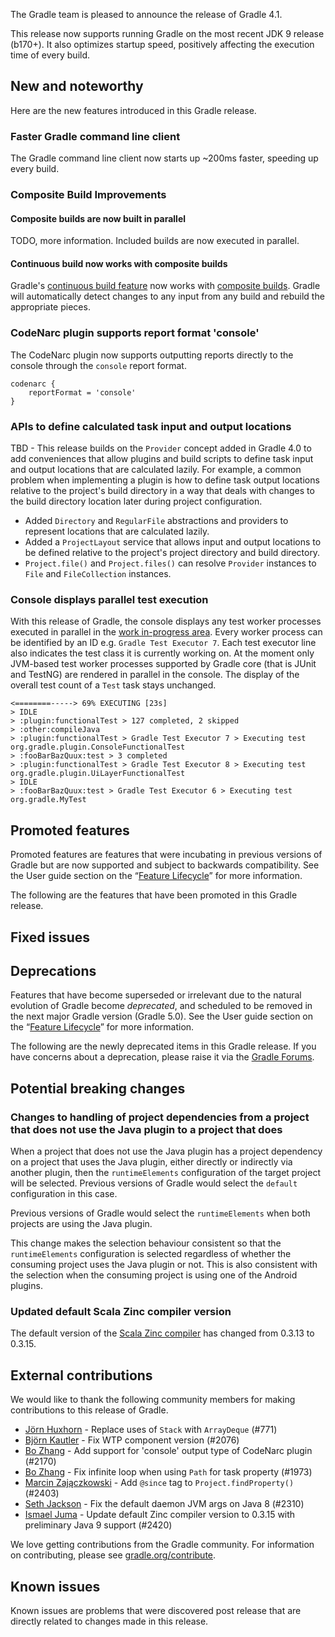 The Gradle team is pleased to announce the release of Gradle 4.1.

This release now supports running Gradle on the most recent JDK 9 release (b170+). It also optimizes startup speed, positively affecting the execution time of every build.

## New and noteworthy

Here are the new features introduced in this Gradle release.

<!--
IMPORTANT: if this is a patch release, ensure that a prominent link is included in the foreword to all releases of the same minor stream.
Add-->


### Faster Gradle command line client

The Gradle command line client now starts up ~200ms faster, speeding up every build.

### Composite Build Improvements

#### Composite builds are now built in parallel

TODO, more information. Included builds are now executed in parallel. 

#### Continuous build now works with composite builds

Gradle's [continuous build feature](userguide/continuous_build.html) now works with [composite builds](userguide/composite_builds.html). Gradle will automatically detect changes to any input from any build and rebuild the appropriate pieces.

### CodeNarc plugin supports report format 'console'

The CodeNarc plugin now supports outputting reports directly to the console through the `console` report format.
```
codenarc {
    reportFormat = 'console'
}
```

### APIs to define calculated task input and output locations

TBD - This release builds on the `Provider` concept added in Gradle 4.0 to add conveniences that allow plugins and build scripts to define task input and output locations that are calculated lazily. For example, a common problem when implementing a plugin is how to define task output locations relative to the project's build directory in a way that deals with changes to the build directory location later during project configuration.

- Added `Directory` and `RegularFile` abstractions and providers to represent locations that are calculated lazily.
- Added a `ProjectLayout` service that allows input and output locations to be defined relative to the project's project directory and build directory. 
- `Project.file()` and `Project.files()` can resolve `Provider` instances to `File` and `FileCollection` instances.

### Console displays parallel test execution

With this release of Gradle, the console displays any test worker processes executed in parallel in the [work in-progress area](userguide/console.html#sec:console_work_in_progress_display). Every worker process can be identified by an ID e.g. `Gradle Test Executor 7`. Each test executor line also indicates the test class it is currently working on. At the moment only JVM-based test worker processes supported by Gradle core (that is JUnit and TestNG) are rendered in parallel in the console. The display of the overall test count of a `Test` task stays unchanged. 

    <========-----> 69% EXECUTING [23s]
    > IDLE
    > :plugin:functionalTest > 127 completed, 2 skipped
    > :other:compileJava
    > :plugin:functionalTest > Gradle Test Executor 7 > Executing test org.gradle.plugin.ConsoleFunctionalTest
    > :fooBarBazQuux:test > 3 completed
    > :plugin:functionalTest > Gradle Test Executor 8 > Executing test org.gradle.plugin.UiLayerFunctionalTest
    > IDLE
    > :fooBarBazQuux:test > Gradle Test Executor 6 > Executing test org.gradle.MyTest

## Promoted features

Promoted features are features that were incubating in previous versions of Gradle but are now supported and subject to backwards compatibility.
See the User guide section on the “[Feature Lifecycle](userguide/feature_lifecycle.html)” for more information.

The following are the features that have been promoted in this Gradle release.

<!--
### Example promoted
-->

## Fixed issues

## Deprecations

Features that have become superseded or irrelevant due to the natural evolution of Gradle become *deprecated*, and scheduled to be removed
in the next major Gradle version (Gradle 5.0). See the User guide section on the “[Feature Lifecycle](userguide/feature_lifecycle.html)” for more information.

The following are the newly deprecated items in this Gradle release. If you have concerns about a deprecation, please raise it via the [Gradle Forums](https://discuss.gradle.org).

<!--
### Example deprecation
-->

## Potential breaking changes

### Changes to handling of project dependencies from a project that does not use the Java plugin to a project that does

When a project that does not use the Java plugin has a project dependency on a project that uses the Java plugin, either directly or indirectly via another plugin, then the `runtimeElements` configuration of the target project will be selected. Previous versions of Gradle would select the `default` configuration in this case.

Previous versions of Gradle would select the `runtimeElements` when both projects are using the Java plugin.

This change makes the selection behaviour consistent so that the `runtimeElements` configuration is selected regardless of whether the consuming project uses the Java plugin or not. This is also consistent with the selection when the consuming project is using one of the Android plugins.

### Updated default Scala Zinc compiler version

The default version of the [Scala Zinc compiler](https://github.com/typesafehub/zinc) has changed from 0.3.13 to 0.3.15.

## External contributions

We would like to thank the following community members for making contributions to this release of Gradle.

 - [Jörn Huxhorn](https://github.com/huxi) - Replace uses of `Stack` with `ArrayDeque` (#771)
 - [Björn Kautler](https://github.com/Vampire) - Fix WTP component version (#2076)
 - [Bo Zhang](https://github.com/blindpirate) - Add support for 'console' output type of CodeNarc plugin (#2170)
 - [Bo Zhang](https://github.com/blindpirate) - Fix infinite loop when using `Path` for task property (#1973)
 - [Marcin Zajączkowski](https://github.com/szpak) - Add `@since` tag to `Project.findProperty()` (#2403)
 - [Seth Jackson](https://github.com/sethjackson) - Fix the default daemon JVM args on Java 8 (#2310)
 - [Ismael Juma](https://github.com/ijuma) - Update default Zinc compiler version to 0.3.15 with preliminary Java 9 support (#2420)

We love getting contributions from the Gradle community. For information on contributing, please see [gradle.org/contribute](https://gradle.org/contribute).

## Known issues

Known issues are problems that were discovered post release that are directly related to changes made in this release.
